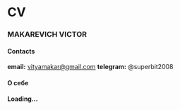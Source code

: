 # CV
### MAKAREVICH VICTOR
#### Contacts
**email:** vityamakar@gmail.com
**telegram:** @superbit2008
#### О себе
**Loading...**